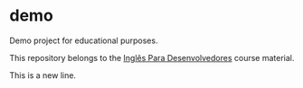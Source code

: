 # demo
Demo project for educational purposes.

This repository belongs to the [Inglês Para Desenvolvedores](https://ingles4devs.com) course material.

This is a new line.
